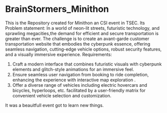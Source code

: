 # BrainStormers_Minithon
This is the Repository created for Minithon an CSI event in TSEC.
Its Problem statement: In a world of neon-lit streets, futuristic technology, and sprawling megacities,the demand for efficient and secure transportation is greater than ever. The challenge is to create an avant-garde customer transportation website that embodies the cyberpunk essence, offering seamless navigation, cutting-edge vehicle options, robust security features, and a visually immersive experience.
Requirements:
1) Craft a modern interface that combines futuristic visuals with cyberpunk
elements and glitch-style animations for an immersive feel.
2) Ensure seamless user navigation from booking to ride completion,
enhancing the experience with interactive map exploration .
3) Offer a diverse range of vehicles including electric hovercars and bicycles,
hyperloops, etc. facilitated by a user-friendly matrix for convenient vehicle
selection and customization.

It was a beauitfull event got to learn new things.
